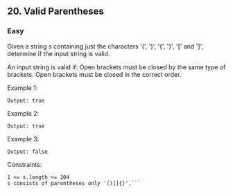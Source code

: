 ## 20. Valid Parentheses
### Easy

Given a string s containing just the characters '(', ')', '{', '}', '[' and ']', determine if the input string is valid.

An input string is valid if:
Open brackets must be closed by the same type of brackets.
Open brackets must be closed in the correct order.
 

Example 1:
```Input: s = "()"
Output: true
```

Example 2:
```Input: s = "()[]{}"
Output: true
```

Example 3:
```Input: s = "(]"
Output: false
``` 

Constraints:
```
1 <= s.length <= 104
s consists of parentheses only '()[]{}'.```